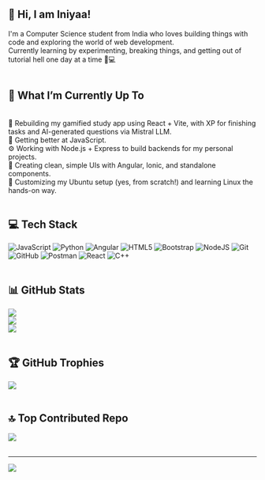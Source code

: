 ## 💫 Hi, I am Iniyaa!
I'm a Computer Science student from India who loves building things with code and exploring the world of web development.<br>Currently learning by experimenting, breaking things, and getting out of tutorial hell one day at a time 🧪💻<br><br>
## 🚀 What I’m Currently Up To
<br>🔭 Rebuilding my gamified study app using React + Vite, with XP for finishing tasks and AI-generated questions via Mistral LLM.<br>🧠 Getting better at JavaScript.<br>⚙️ Working with Node.js + Express to build backends for my personal projects.<br>💅 Creating clean, simple UIs with Angular, Ionic, and standalone components.<br>🐧 Customizing my Ubuntu setup (yes, from scratch!) and learning Linux the hands-on way. <br><br>
## 💻 Tech Stack
![JavaScript](https://img.shields.io/badge/javascript-%23323330.svg?style=flat&logo=javascript&logoColor=%23F7DF1E) ![Python](https://img.shields.io/badge/python-3670A0?style=flat&logo=python&logoColor=ffdd54) ![Angular](https://img.shields.io/badge/angular-%23DD0031.svg?style=flat&logo=angular&logoColor=white) ![HTML5](https://img.shields.io/badge/html5-%23E34F26.svg?style=flat&logo=html5&logoColor=white) ![Bootstrap](https://img.shields.io/badge/bootstrap-%238511FA.svg?style=flat&logo=bootstrap&logoColor=white) ![NodeJS](https://img.shields.io/badge/node.js-6DA55F?style=flat&logo=node.js&logoColor=white) ![Git](https://img.shields.io/badge/git-%23F05033.svg?style=flat&logo=git&logoColor=white) ![GitHub](https://img.shields.io/badge/github-%23121011.svg?style=flat&logo=github&logoColor=white) ![Postman](https://img.shields.io/badge/Postman-FF6C37?style=flat&logo=postman&logoColor=white) ![React](https://img.shields.io/badge/react-%2320232a.svg?style=flat&logo=react&logoColor=%2361DAFB) ![C++](https://img.shields.io/badge/c++-%2300599C.svg?style=flat&logo=c%2B%2B&logoColor=white) <br><br>
## 📊 GitHub Stats
![](https://github-readme-stats.vercel.app/api?username=Iniyaa21&theme=ambient_gradient&hide_border=false&include_all_commits=false&count_private=false)<br/>
![](https://nirzak-streak-stats.vercel.app/?user=Iniyaa21&theme=ambient_gradient&hide_border=false)<br/>
![](https://github-readme-stats.vercel.app/api/top-langs/?username=Iniyaa21&theme=ambient_gradient&hide_border=false&include_all_commits=false&count_private=false&layout=compact)<br><br>
## 🏆 GitHub Trophies
![](https://github-profile-trophy.vercel.app/?username=Iniyaa21&theme=radical&no-frame=false&no-bg=true&margin-w=4) <br><br>

## 🔝 Top Contributed Repo
![](https://github-contributor-stats.vercel.app/api?username=Iniyaa21&limit=5&theme=ambient_gradient&combine_all_yearly_contributions=true) <br><br>

---
[![](https://visitcount.itsvg.in/api?id=Iniyaa21&icon=2&color=11)](https://visitcount.itsvg.in)

